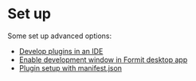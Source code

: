 # Set up

Some set up advanced options:

* [Develop plugins in an IDE](develop-plugins-in-an-ide.md)
* [Enable development window in Formit desktop app](enable-development-window-in-formit-desktop-app.md)
* [Plugin setup with manifest.json](plugin-setup-with-manifest.json.md)
